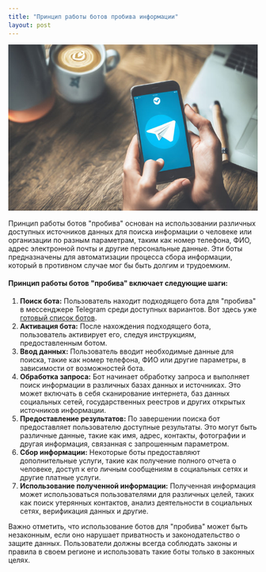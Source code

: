 ```yaml
---
title: "Принцип работы ботов пробива информации"
layout: post
---
```


![Swiss Alps](https://raw.githubusercontent.com/gebutcher/Gebutcher.github.io/main/images/telegram_bot.jpeg)

Принцип работы ботов "пробива" основан на использовании различных доступных источников данных для поиска информации о человеке или организации по разным параметрам, таким как номер телефона, ФИО, адрес электронной почты и другие персональные данные. Эти боты предназначены для автоматизации процесса сбора информации, который в противном случае мог бы быть долгим и трудоемким.


#### Принцип работы ботов "пробива" включает следующие шаги: <a href="#n8dj" id="n8dj"></a>

1. **Поиск бота:** Пользователь находит подходящего бота для "пробива" в мессенджере Telegram среди доступных вариантов. Вот здесь уже [готовый список ботов](https://gebutcher.github.io/boti-probiva-osint/).
2. **Активация бота:** После нахождения подходящего бота, пользователь активирует его, следуя инструкциям, предоставленным ботом.
3. **Ввод данных:** Пользователь вводит необходимые данные для поиска, такие как номер телефона, ФИО или другие параметры, в зависимости от возможностей бота.
4. **Обработка запроса:** Бот начинает обработку запроса и выполняет поиск информации в различных базах данных и источниках. Это может включать в себя сканирование интернета, баз данных социальных сетей, государственных реестров и других открытых источников информации.
5. **Предоставление результатов:** По завершении поиска бот предоставляет пользователю доступные результаты. Это могут быть различные данные, такие как имя, адрес, контакты, фотографии и другая информация, связанная с запрошенным параметром.
6. **Сбор информации:** Некоторые боты предоставляют дополнительные услуги, такие как получение полного отчета о человеке, доступ к его личным сообщениям в социальных сетях и другие платные услуги.
7. **Использование полученной информации:** Полученная информация может использоваться пользователями для различных целей, таких как поиск утерянных контактов, анализ деятельности в социальных сетях, верификация данных и другие.

Важно отметить, что использование ботов для "пробива" может быть незаконным, если оно нарушает приватность и законодательство о защите данных. Пользователи должны всегда соблюдать законы и правила в своем регионе и использовать такие боты только в законных целях.

